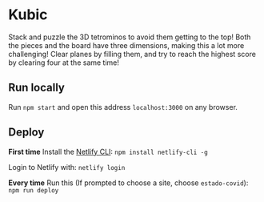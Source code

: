# Kubic

Stack and puzzle the 3D tetrominos to avoid them getting to the top!
Both the pieces and the board have three dimensions, making this a lot more challenging! Clear planes by filling them, and try to reach the highest score by clearing four at the same time!

## Run locally

Run `npm start` and open this address `localhost:3000` on any browser.

## Deploy

**First time**
Install the [Netlify CLI](https://docs.netlify.com/cli/get-started/):
`npm install netlify-cli -g`

Login to Netlify with:
`netlify login`

**Every time**
Run this (If prompted to choose a site, choose `estado-covid`):
`npm run deploy`

